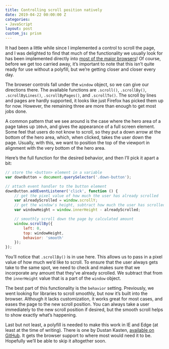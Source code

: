 ```yaml
---
title: Controlling scroll position natively
date: 2019-04-22 00:00:00 Z
categories:
- JavaScript
layout: post
custom_js: prism
---
```


It had been a little while since I implemented a control to scroll the page, and I was delighted to find that much of the functionality we usually look for has been implemented directly into [most of the major browsers](https://caniuse.com/#feat=element-scroll-methods)! Of course, before we get too carried away, it’s important to note that this isn’t quite ready for use without a polyfill, but we’re getting closer and closer every day.

The browser controls fall under the `window` object, so we can give our directions there. The available functions are `.scroll()`, `.scrollBy()`, `.scrollByLines()`, `.scrollByPages()`, and `.scrollTo()`. The scroll by lines and pages are hardly supported, it looks like just Firefox has picked them up for now. However, the remaining three are more than enough to get most jobs done.

A common pattern that we see around is the case where the hero area of a page takes up `100vh`, and gives the appearance of a full screen element. Some feel that users do not know to scroll, so they put a down arrow at the bottom of the hero area, which, when clicked, takes the user down the page. Usually, with this, we want to position the top of the viewport in alignment with the very bottom of the hero area.

Here’s the full function for the desired behavior, and then I’ll pick it apart a bit:

```js
// store the <button> element in a variable
var downButton = document.querySelector('.down-button');

// attach event handler to the button element
downButton.addEventListener('click', function () {
    // get the pixel value of how much the user has already scrolled
    var alreadyScrolled = window.scrollY;
    // get the window's height, subtract how much the user has scrolled
    var windowHeight = window.innerHeight - alreadyScrolled;

    // smoothly scroll down the page by calculated amount
    window.scrollBy({
        left: 0,
        top: windowHeight,
        behavior: 'smooth'
    });
});
```

You’ll notice that `.scrollBy()` is in use here. This allows us to pass in a pixel value of how much we’d like to scroll. To ensure that the user always gets take to the same spot, we need to check and makes sure that we incorporate any amount that they’ve already scrolled. We subtract that from the `innerHeight` value that is a part of the `window` object.

The best part of this functionality is the `behavior` setting. Previously, we went looking for libraries to scroll smoothly, but now it’s built into the browser. Although it lacks customization, it works great for most cases, and eases the page to the new scroll position. You can always take a user immediately to the new scroll position if desired, but the smooth scroll helps to show exactly what’s happening.

Last but not least, a polyfill is needed to make this work in IE and Edge (at least at the time of writing). There is one by Dustan Kasten, [available on GitHub](https://github.com/iamdustan/smoothscroll). It gets the browser support to where most would need it to be. Hopefully we’ll be able to skip it altogether soon.